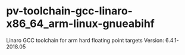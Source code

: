# pv-toolchain-gcc-linaro-x86_64_arm-linux-gnueabihf
Linaro GCC toolchain for arm hard floating point targets
Version: 6.4.1-2018.05
